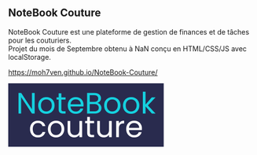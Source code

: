## NoteBook Couture

NoteBook Couture est une plateforme de gestion de finances et de tâches pour les couturiers.  
Projet du mois de Septembre obtenu à NaN conçu en HTML/CSS/JS avec localStorage.

https://moh7ven.github.io/NoteBook-Couture/


![Logo](./img/logo.png)
